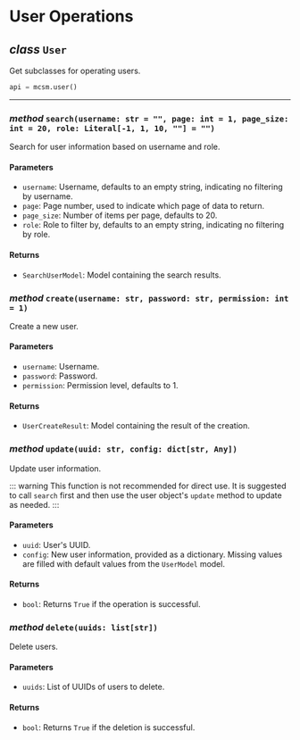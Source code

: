 # User Operations

## _class_ `User`

Get subclasses for operating users.

```python
api = mcsm.user()
```

---

### _method_ `search(username: str = "", page: int = 1, page_size: int = 20, role: Literal[-1, 1, 10, ""] = "")`

Search for user information based on username and role.

#### Parameters

- `username`: Username, defaults to an empty string, indicating no filtering by username.
- `page`: Page number, used to indicate which page of data to return.
- `page_size`: Number of items per page, defaults to 20.
- `role`: Role to filter by, defaults to an empty string, indicating no filtering by role.

#### Returns

- `SearchUserModel`: Model containing the search results.

### _method_ `create(username: str, password: str, permission: int = 1)`

Create a new user.

#### Parameters

- `username`: Username.
- `password`: Password.
- `permission`: Permission level, defaults to 1.

#### Returns

- `UserCreateResult`: Model containing the result of the creation.

### _method_ `update(uuid: str, config: dict[str, Any])`

Update user information.

::: warning
This function is not recommended for direct use. It is suggested to call `search` first and then use the user object's `update` method to update as needed.
:::

#### Parameters

- `uuid`: User's UUID.
- `config`: New user information, provided as a dictionary. Missing values are filled with default values from the `UserModel` model.

#### Returns

- `bool`: Returns `True` if the operation is successful.

### _method_ `delete(uuids: list[str])`

Delete users.

#### Parameters

- `uuids`: List of UUIDs of users to delete.

#### Returns

- `bool`: Returns `True` if the deletion is successful.
